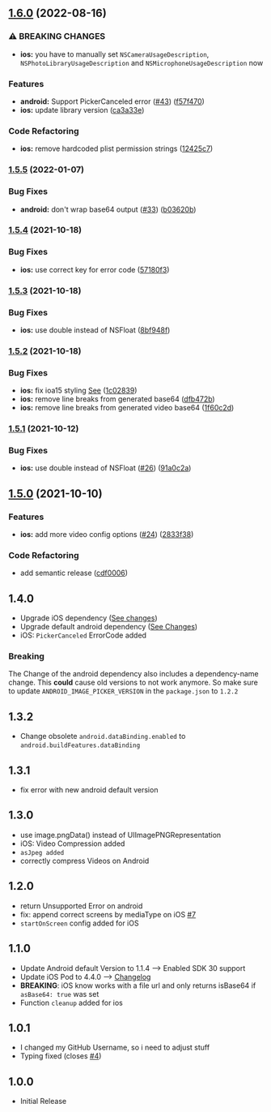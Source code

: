 ## [1.6.0](https://github.com/EinfachHans/cordova-plugin-advanced-imagepicker/compare/V1.5.5...V1.6.0) (2022-08-16)


### ⚠ BREAKING CHANGES

* **ios:** you have to manually set `NSCameraUsageDescription`, `NSPhotoLibraryUsageDescription` and `NSMicrophoneUsageDescription` now

### Features

* **android:** Support PickerCanceled error ([#43](https://github.com/EinfachHans/cordova-plugin-advanced-imagepicker/issues/43)) ([f57f470](https://github.com/EinfachHans/cordova-plugin-advanced-imagepicker/commit/f57f47061c92edfd94ec37cbcb9300c941e55690))
* **ios:** update library version ([ca3a33e](https://github.com/EinfachHans/cordova-plugin-advanced-imagepicker/commit/ca3a33e88e43d249b6aea57aef24136850f80415))


### Code Refactoring

* **ios:** remove hardcoded plist permission strings ([12425c7](https://github.com/EinfachHans/cordova-plugin-advanced-imagepicker/commit/12425c74597e1b7d0a359c4c01d8942ba0f898fa))

### [1.5.5](https://github.com/EinfachHans/cordova-plugin-advanced-imagepicker/compare/V1.5.4...V1.5.5) (2022-01-07)


### Bug Fixes

* **android:** don't wrap base64 output ([#33](https://github.com/EinfachHans/cordova-plugin-advanced-imagepicker/issues/33)) ([b03620b](https://github.com/EinfachHans/cordova-plugin-advanced-imagepicker/commit/b03620b429551c68c939ef484e692a665f3b29ca))

### [1.5.4](https://github.com/EinfachHans/cordova-plugin-advanced-imagepicker/compare/V1.5.3...V1.5.4) (2021-10-18)


### Bug Fixes

* **ios:** use correct key for error code ([57180f3](https://github.com/EinfachHans/cordova-plugin-advanced-imagepicker/commit/57180f356ee2034feedad22a6f0eca21eadd34b1))

### [1.5.3](https://github.com/EinfachHans/cordova-plugin-advanced-imagepicker/compare/V1.5.2...V1.5.3) (2021-10-18)


### Bug Fixes

* **ios:** use double instead of NSFloat ([8bf948f](https://github.com/EinfachHans/cordova-plugin-advanced-imagepicker/commit/8bf948f4af4ed6c686921eb4b1430d403ee2d4a4))

### [1.5.2](https://github.com/EinfachHans/cordova-plugin-advanced-imagepicker/compare/V1.5.1...V1.5.2) (2021-10-18)


### Bug Fixes

* **ios:** fix ioa15 styling [See](https://github.com/Yummypets/YPImagePicker/issues/690) ([1c02839](https://github.com/EinfachHans/cordova-plugin-advanced-imagepicker/commit/1c02839d2e6d9b46a61a532d056f67a5bf2f9561))
* **ios:** remove line breaks from generated base64 ([dfb472b](https://github.com/EinfachHans/cordova-plugin-advanced-imagepicker/commit/dfb472b327696302b8e730b1832b93b78966bcf6))
* **ios:** remove line breaks from generated video base64 ([1f60c2d](https://github.com/EinfachHans/cordova-plugin-advanced-imagepicker/commit/1f60c2ddec3051125c69aa9b3ec3b1fe8b00f081))

### [1.5.1](https://github.com/EinfachHans/cordova-plugin-advanced-imagepicker/compare/V1.5.0...V1.5.1) (2021-10-12)


### Bug Fixes

* **ios:** use double instead of NSFloat ([#26](https://github.com/EinfachHans/cordova-plugin-advanced-imagepicker/issues/26)) ([91a0c2a](https://github.com/EinfachHans/cordova-plugin-advanced-imagepicker/commit/91a0c2af8f7bf38ebec6148720633186e921482d))

## [1.5.0](https://github.com/EinfachHans/cordova-plugin-advanced-imagepicker/compare/V1.4.0...V1.5.0) (2021-10-10)


### Features

* **ios:** add more video config options ([#24](https://github.com/EinfachHans/cordova-plugin-advanced-imagepicker/issues/24)) ([2833f38](https://github.com/EinfachHans/cordova-plugin-advanced-imagepicker/commit/2833f38b35c63afe6eabe5b80ae53c849e4b072d))


### Code Refactoring

* add semantic release ([cdf0006](https://github.com/EinfachHans/cordova-plugin-advanced-imagepicker/commit/cdf0006aea589d9444716b6184f60b8816689ac3))

## 1.4.0
- Upgrade iOS dependency ([See changes](https://github.com/Yummypets/YPImagePicker/releases/tag/4.5.0))
- Upgrade default android dependency ([See Changes](https://github.com/ParkSangGwon/TedImagePicker/releases/tag/1.2.2))
- iOS: `PickerCanceled` ErrorCode added

### Breaking
The Change of the android dependency also includes a dependency-name change. This **could** cause old versions to not work anymore. So make sure to update `ANDROID_IMAGE_PICKER_VERSION` in the `package.json` to `1.2.2`

## 1.3.2
- Change obsolete `android.dataBinding.enabled` to `android.buildFeatures.dataBinding`

## 1.3.1
- fix error with new android default version

## 1.3.0
- use image.pngData() instead of UIImagePNGRepresentation
- iOS: Video Compression added
- `asJpeg added`
- correctly compress Videos on Android

## 1.2.0
- return Unsupported Error on android
- fix: append correct screens by mediaType on iOS [#7](https://github.com/EinfachHans/cordova-plugin-advanced-imagepicker/issues/7)
- `startOnScreen` config added for iOS

## 1.1.0
- Update Android default Version to 1.1.4 --> Enabled SDK 30 support
- Update iOS Pod to 4.4.0 --> [Changelog](https://github.com/Yummypets/YPImagePicker/releases)
- **BREAKING**: iOS know works with a file url and only returns isBase64 if `asBase64: true` was set
- Function `cleanup` added for ios


## 1.0.1
- I changed my GitHub Username, so i need to adjust stuff
- Typing fixed (closes [#4](https://github.com/EinfachHans/cordova-plugin-advanced-imagepicker/issues/4))

## 1.0.0
- Initial Release
